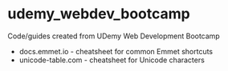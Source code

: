 # udemy_webdev_bootcamp
Code/guides created from UDemy Web Development Bootcamp

- docs.emmet.io - cheatsheet for common Emmet shortcuts
- unicode-table.com - cheatsheet for Unicode characters
